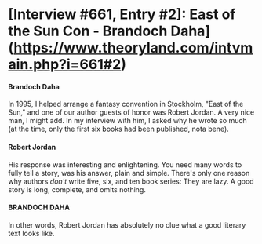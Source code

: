 # [Interview #661, Entry #2]: East of the Sun Con - Brandoch Daha](https://www.theoryland.com/intvmain.php?i=661#2)

#### Brandoch Daha

In 1995, I helped arrange a fantasy convention in Stockholm, "East of the Sun," and one of our author guests of honor was Robert Jordan. A very nice man, I might add. In my interview with him, I asked why he wrote so much (at the time, only the first six books had been published, nota bene).

#### Robert Jordan

His response was interesting and enlightening. You need many words to fully tell a story, was his answer, plain and simple. There's only one reason why authors
*don't*
write five, six, and ten book series: They are lazy. A good story is long, complete, and omits nothing.

#### BRANDOCH DAHA

In other words, Robert Jordan has absolutely no clue what a good literary text looks like.


